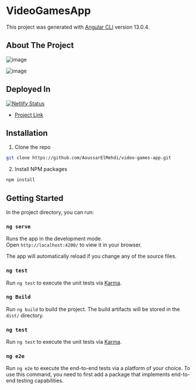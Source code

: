 # VideoGamesApp

This project was generated with [Angular CLI](https://github.com/angular/angular-cli) version 13.0.4.

## About The Project

![image](https://user-images.githubusercontent.com/68668646/149631126-f0c609c7-f6da-4dcd-882e-4881070a2a6d.png)

![image](https://user-images.githubusercontent.com/68668646/149631171-f4ef3163-eef1-4da9-ad40-4bf69d5ee55b.png)


## Deployed In

<a href="https://app.netlify.com/sites/make-a-readme/deploys" rel="nofollow"><img src="https://camo.githubusercontent.com/047b2905ee4cf09ba97ba0bd75feedcce3b1de97a717016ac97d9c52e9a0d168/68747470733a2f2f6170692e6e65746c6966792e636f6d2f6170692f76312f6261646765732f36383939326431632d333664342d346138342d623137372d3030633166363466626362342f6465706c6f792d737461747573" alt="Netlify Status" data-canonical-src="https://api.netlify.com/api/v1/badges/68992d1c-36d4-4a84-b177-00c1f64fbcb4/deploy-status" style="max-width: 100%;"></a>
* [Project Link](https://video-games-app.netlify.app/)

## Installation

1. Clone the repo
```sh
git clone https://github.com/AoussarElMehdi/video-games-app.git
```
2. Install NPM packages
```sh
npm install
```

## Getting Started

In the project directory, you can run:
### `ng serve`

Runs the app in the development mode.\
Open `http://localhost:4200/` to view it in your browser.

The app will automatically reload if you change any of the source files.

### `ng test`

Run `ng test` to execute the unit tests via [Karma](https://karma-runner.github.io).


### `ng Build`


Run `ng build` to build the project. The build artifacts will be stored in the `dist/` directory.


### `ng test`


Run `ng test` to execute the unit tests via [Karma](https://karma-runner.github.io).


### `ng e2e`


Run `ng e2e` to execute the end-to-end tests via a platform of your choice. To use this command, you need to first add a package that implements end-to-end testing capabilities.


